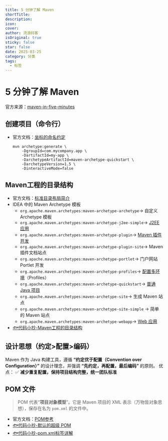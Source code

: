 ```yaml
---
title: 5 分钟了解 Maven
shortTitle: 
description: 
icon: 
cover: 
author: 流浪码客
isOriginal: true
sticky: false
star: false
date: 2025-03-25
category: 分类
tags:
  - 标签
---
```

# 5 分钟了解 Maven
官方来源：[maven-in-five-minutes](https://maven.apache.org/guides/getting-started/maven-in-five-minutes.html)
## 创建项目（命令行）
* 官方文档：[坐标的命名约定](https://maven.apache.org/guides/mini/guide-naming-conventions.html)
	```shell
	mvn archetype:generate \
	    -DgroupId=com.mycompany.app \
	    -DartifactId=my-app \
	    -DarchetypeArtifactId=maven-archetype-quickstart \
	    -DarchetypeVersion=1.5 \
	    -DinteractiveMode=false
	```
## Maven工程的目录结构
* 官方文档：[标准目录布局简介](https://maven.apache.org/guides/introduction/introduction-to-the-standard-directory-layout.html)
* IDEA 中的 Maven Archetype 模板
	* `org.apache.maven.archetypes:maven-archetype-archetype`→ 自定义 Archetype 模板
	* `org.apache.maven.archetypes:maven-archetype-j2ee-simple`→ <u>J2EE 应用</u>
	* `org.apache.maven.archetypes:maven-archetype-plugin`→ <u>Maven 插件开发</u>
	* `org.apache.maven.archetypes:maven-archetype-plugin-site`→ Maven 插件文档站点
	* `org.apache.maven.archetypes:maven-archetype-portlet`→ 门户网站 Portlet 开发
	* `org.apache.maven.archetypes:maven-archetype-profiles`→ <u>配置多环境</u>（Profiles）
	* `org.apache.maven.archetypes:maven-archetype-quickstart`→ <u>普通 Java 项目</u>
	* `org.apache.maven.archetypes:maven-archetype-site`→ 生成 Maven 站点
	* `org.apache.maven.archetypes:maven-archetype-site-simple` → 简单的 Maven 站点
	* `org.apache.maven.archetypes:maven-archetype-webapp`→ <u>Web 应用</u>
* [🐟代码小抄-Maven工程的目录结构](https://codecopy.cn/post/s6z4y5)
## 设计思想（约定>配置>编码）
Maven 作为 Java 构建工具，遵循 **“约定优于配置（Convention over Configuration）”** 的设计理念，并强调 **“先约定，再配置，最后编码”** 的原则。
优点：
✅ **减少重复配置，保持项目结构完整，统一团队标准**

## POM 文件
> POM 代表“**项目对象模型**”。它是 Maven 项目的 XML 表示（万物皆对象思想），保存在名为 `pom.xml` 的文件中。
* 官方文档：[POM参考](https://maven.apache.org/pom.html)
* [🐟代码小抄-默认的超级 POM](https://codecopy.cn/post/2jjqwx)
* [🐟代码小抄-pom.xml标签详解](https://codecopy.cn/post/op9ex9)
